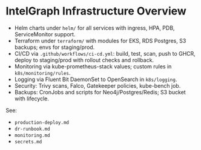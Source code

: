 # IntelGraph Infrastructure Overview

- Helm charts under `helm/` for all services with ingress, HPA, PDB, ServiceMonitor support.
- Terraform under `terraform/` with modules for EKS, RDS Postgres, S3 backups; envs for staging/prod.
- CI/CD via `.github/workflows/ci-cd.yml`: build, test, scan, push to GHCR, deploy to staging/prod with rollout checks and rollback.
- Monitoring via kube-prometheus-stack values; custom rules in `k8s/monitoring/rules`.
- Logging via Fluent Bit DaemonSet to OpenSearch in `k8s/logging`.
- Security: Trivy scans, Falco, Gatekeeper policies, kube-bench job.
- Backups: CronJobs and scripts for Neo4j/Postgres/Redis; S3 bucket with lifecycle.

See:

- `production-deploy.md`
- `dr-runbook.md`
- `monitoring.md`
- `secrets.md`
